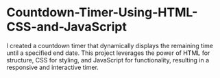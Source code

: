 # Countdown-Timer-Using-HTML-CSS-and-JavaScript
I created a countdown timer that dynamically displays the remaining time until a specified end date. This project leverages the power of HTML for structure, CSS for styling, and JavaScript for functionality, resulting in a responsive and interactive timer.

